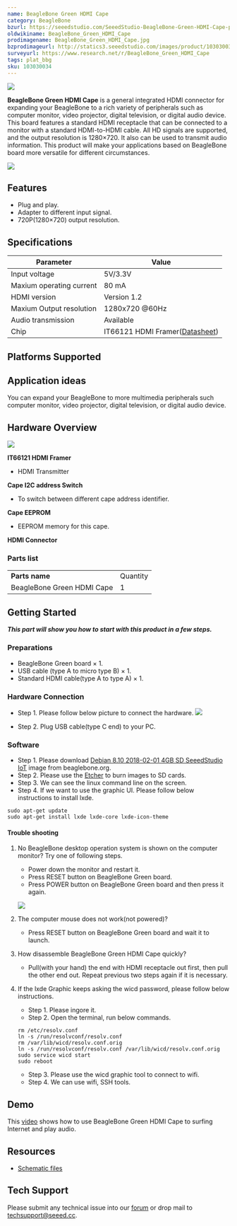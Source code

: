 ```yaml
---
name: BeagleBone Green HDMI Cape
category: BeagleBone
bzurl: https://seeedstudio.com/SeeedStudio-BeagleBone-Green-HDMI-Cape-p-2570.html
oldwikiname: BeagleBone_Green_HDMI_Cape
prodimagename: BeagleBone_Green_HDMI_Cape.jpg
bzprodimageurl: http://statics3.seeedstudio.com/images/product/103030034 1.jpg
surveyurl: https://www.research.net/r/BeagleBone_Green_HDMI_Cape
tags: plat_bbg
sku: 103030034
---
```


![](https://raw.githubusercontent.com/SeeedDocument/BeagleBone_Green_HDMI_Cape/master/img/BeagleBone_Green_HDMI_Cape.jpg)

**BeagleBone Green HDMI Cape** is a general integrated HDMI connector for expanding your BeagleBone to a rich variety of peripherals such as computer monitor, video projector, digital television, or digital audio device. This board features a standard HDMI receptacle that can be connected to a monitor with a standard HDMI-to-HDMI cable. All HD signals are supported, and the output resolution is 1280×720. It also can be used to transmit audio information. This product will make your applications based on BeagleBone board more versatile for different circumstances.

[![](https://raw.githubusercontent.com/SeeedDocument/common/master/Get_One_Now_Banner.png)](http://www.seeedstudio.com/depot/BeagleBone-Green-HDMI-Cape-p-2570.html)

Features
--------

-   Plug and play.
-   Adapter to different input signal.
-   720P(1280×720) output resolution.

Specifications
-------------

| Parameter                | Value                                                                                                  |
|--------------------------|--------------------------------------------------------------------------------------------------------|
| Input voltage            | 5V/3.3V                                                                                                |
| Maxium operating current | 80 mA                                                                                                  |
| HDMI version             | Version 1.2                                                                                            |
| Maxium Output resolution | 1280x720 @60Hz                                                                                         |
| Audio transmission       | Available                                                                                              |
| Chip                     | IT66121 HDMI Framer([Datasheet](https://raw.githubusercontent.com/SeeedDocument/BeagleBone_Green_HDMI_Cape/master/res/IT66121FN_Datasheet_v1.02.pdf)) |

Platforms Supported
-------------------

Application ideas
-----------------

You can expand your BeagleBone to more multimedia peripherals such computer monitor, video projector, digital television, or digital audio device.

Hardware Overview
-----------------

![](https://raw.githubusercontent.com/SeeedDocument/BeagleBone_Green_HDMI_Cape/master/img/BeagleBone_Green_HDMI_Cape_Componentss.jpg)


**IT66121 HDMI Framer**

   - HDMI Transmitter

**Cape I2C address Switch**

   - To switch between different cape address identifier.

**Cape EEPROM**

   - EEPROM memory for this cape.

**HDMI Connector**

### Parts list

|                            |          |
|----------------------------|----------|
| **Parts name**             | Quantity |
| BeagleBone Green HDMI Cape | 1        |

Getting Started
-----------

***This part will show you how to start with this product in a few steps.***

### Preparations

-   BeagleBone Green board × 1.
-   USB cable (type A to micro type B) × 1.
-   Standard HDMI cable(type A to type A) × 1.

### Hardware Connection

- Step 1. Please follow below picture to connect the hardware.
![](https://raw.githubusercontent.com/SeeedDocument/BeagleBone_Green_HDMI_Cape/master/img/BeagleBone_Green_HDMI_Cape_Connection_1200_s.jpg)

- Step 2. Plug USB cable(type C end) to your PC.

### Software

- Step 1. Please download [Debian 8.10 2018-02-01 4GB SD SeeedStudio IoT](https://debian.beagleboard.org/images/bone-debian-8.10-seeed-iot-armhf-2018-02-01-4gb.img.xz) image from beaglebone.org.
- Step 2. Please use the [Etcher](https://etcher.io/) to burn images to SD cards. 
- Step 3. We can see the linux command line on the screen.
- Step 4. If we want to use the graphic UI. Please follow below instructions to install lxde.

```
sudo apt-get update 
sudo apt-get install lxde lxde-core lxde-icon-theme
```


#### Trouble shooting

1. No BeagleBone desktop operation system is shown on the computer monitor? Try one of following steps.

    - Power down the monitor and restart it.
    - Press RESET button on BeagleBone Green board.
    - Press POWER button on BeagleBone Green board and then press it again.


    ![](https://raw.githubusercontent.com/SeeedDocument/BeagleBone_Green_HDMI_Cape/master/img/Beaglebone-Green_s.jpg)

2. The computer mouse does not work(not powered)?
    -   Press RESET button on BeagleBone Green board and wait it to launch.

3. How disassemble BeagleBone Green HDMI Cape quickly?
    -   Pull(with your hand) the end with HDMI receptacle out first, then pull the other end out. Repeat previous two steps again if it is necessary.


4. If the lxde Graphic keeps asking the wicd password, please follow below instructions. 

    - Step 1. Please ingore it.
    - Step 2. Open the terminal, run below commands.

    ```
    rm /etc/resolv.conf
    ln -s /run/resolvconf/resolv.conf
    rm /var/lib/wicd/resolv.conf.orig
    ln -s /run/resolvconf/resolv.conf /var/lib/wicd/resolv.conf.orig
    sudo service wicd start
    sudo reboot
    ``` 

    - Step 3. Please use the wicd graphic tool to connect to wifi.
    - Step 4. We can use wifi, SSH tools. 


Demo
----

This [video](https://www.youtube.com/watch?v=-xvbXSd_9TY&feature=youtu.be) shows how to use BeagleBone Green HDMI Cape to surfing Internet and play audio.

Resources
---------

- [Schematic files](https://raw.githubusercontent.com/SeeedDocument/BeagleBone_Green_HDMI_Cape/master/res/Schematic_Files.zip)

<!-- This Markdown file was created from http://www.seeedstudio.com/wiki/BeagleBone_Green_HDMI_Cape -->

## Tech Support
Please submit any technical issue into our [forum](http://forum.seeedstudio.com/) or drop mail to techsupport@seeed.cc. 
